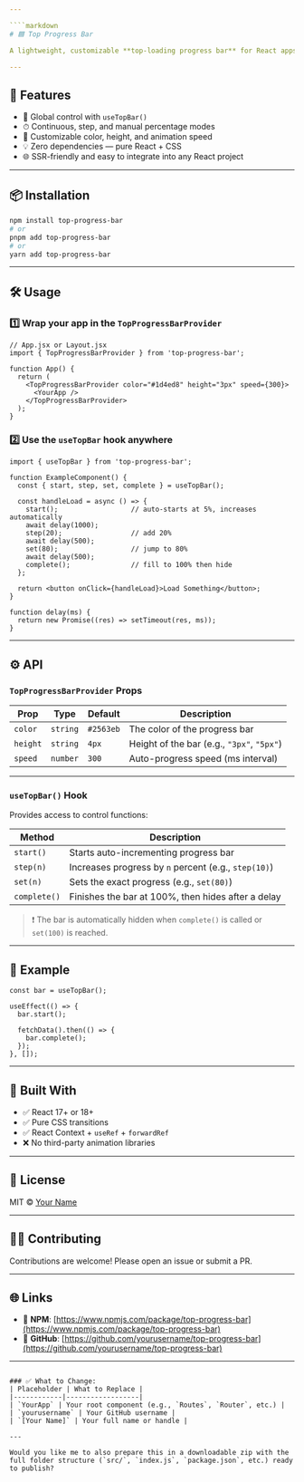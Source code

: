 ```yaml
---

````markdown
# 🟦 Top Progress Bar

A lightweight, customizable **top-loading progress bar** for React apps. Designed to be globally accessible with the `useTopBar()` hook and no external dependencies. Ideal for showing loading states during async operations like route transitions, API calls, or dynamic UI rendering.

---
```


## 🚀 Features

- 🔁 Global control with `useTopBar()`
- ⏱ Continuous, step, and manual percentage modes
- 🎨 Customizable color, height, and animation speed
- 💡 Zero dependencies — pure React + CSS
- 🌐 SSR-friendly and easy to integrate into any React project

---

## 📦 Installation

```bash
npm install top-progress-bar
# or
pnpm add top-progress-bar
# or
yarn add top-progress-bar
````

---

## 🛠️ Usage

### 1️⃣ Wrap your app in the `TopProgressBarProvider`

```tsx
// App.jsx or Layout.jsx
import { TopProgressBarProvider } from 'top-progress-bar';

function App() {
  return (
    <TopProgressBarProvider color="#1d4ed8" height="3px" speed={300}>
      <YourApp />
    </TopProgressBarProvider>
  );
}
```

### 2️⃣ Use the `useTopBar` hook anywhere

```tsx
import { useTopBar } from 'top-progress-bar';

function ExampleComponent() {
  const { start, step, set, complete } = useTopBar();

  const handleLoad = async () => {
    start();                  // auto-starts at 5%, increases automatically
    await delay(1000);
    step(20);                 // add 20%
    await delay(500);
    set(80);                  // jump to 80%
    await delay(500);
    complete();               // fill to 100% then hide
  };

  return <button onClick={handleLoad}>Load Something</button>;
}

function delay(ms) {
  return new Promise((res) => setTimeout(res, ms));
}
```

---

## ⚙️ API

### `TopProgressBarProvider` Props

| Prop     | Type     | Default   | Description                                |
| -------- | -------- | --------- | ------------------------------------------ |
| `color`  | `string` | `#2563eb` | The color of the progress bar              |
| `height` | `string` | `4px`     | Height of the bar (e.g., `"3px"`, `"5px"`) |
| `speed`  | `number` | `300`     | Auto-progress speed (ms interval)          |

---

### `useTopBar()` Hook

Provides access to control functions:

| Method       | Description                                          |
| ------------ | ---------------------------------------------------- |
| `start()`    | Starts auto-incrementing progress bar                |
| `step(n)`    | Increases progress by `n` percent (e.g., `step(10)`) |
| `set(n)`     | Sets the exact progress (e.g., `set(80)`)            |
| `complete()` | Finishes the bar at 100%, then hides after a delay   |

> ❗ The bar is automatically hidden when `complete()` is called or `set(100)` is reached.

---

## 🧪 Example

```tsx
const bar = useTopBar();

useEffect(() => {
  bar.start();

  fetchData().then(() => {
    bar.complete();
  });
}, []);
```

---

## 🧱 Built With

* ✅ React 17+ or 18+
* ✅ Pure CSS transitions
* ✅ React Context + `useRef` + `forwardRef`
* ❌ No third-party animation libraries

---

## 📝 License

MIT © [Your Name](https://github.com/yourusername)

---

## 🧑‍💻 Contributing

Contributions are welcome! Please open an issue or submit a PR.

---

## 🌐 Links

* 🔗 **NPM**: [https://www.npmjs.com/package/top-progress-bar](https://www.npmjs.com/package/top-progress-bar)
* 🐙 **GitHub**: [https://github.com/yourusername/top-progress-bar](https://github.com/yourusername/top-progress-bar)

---

```

### ✅ What to Change:
| Placeholder | What to Replace |
|------------|------------------|
| `YourApp` | Your root component (e.g., `Routes`, `Router`, etc.) |
| `yourusername` | Your GitHub username |
| `[Your Name]` | Your full name or handle |

---

Would you like me to also prepare this in a downloadable zip with the full folder structure (`src/`, `index.js`, `package.json`, etc.) ready to publish?
```
